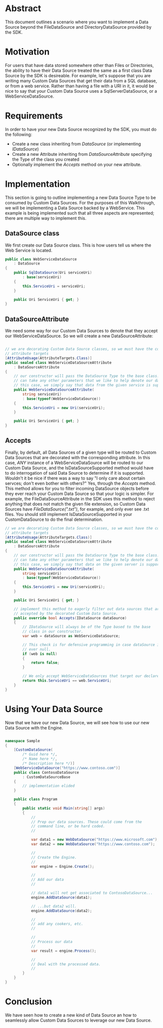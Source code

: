 # Abstract

This document outlines a scenario where you want to implement a Data Source
beyond the FileDataSource and DirectoryDataSource provided by the SDK.

# Motivation

For users that have data stored somewhere other than Files or Directories, the
ability to have their Data Source treated the same as a first class Data Source
by the SDK is desireable. For example, let's suppose that you are writing many
Custom Data Sources that get their data from a SQL database, or from a web
service. Rather than having a file with a URI in it, it would be nice to say
that your Custom Data Source uses a SqlServerDataSource, or a 
WebServiceDataSource.

# Requirements

In order to have your new Data Source recognized by the SDK, you must do the
following:

- Create a new class inheriting from  _DataSource_ (or implementing _IDataSource_)
- Create a new Attribute inheriting from _DataSourceAttribute_ specifying the
  Type of the class you created
- Optionally implement the _Accepts_ method on your new attribute.

# Implementation

This section is going to outline implementing a new Data Source Type to be
consumed by Custom Data Sources. For the purposes of this Walkthrough, we will
be implementing a Data Source backed by a WebService. This example is being
implemented such that all three aspects are represented; there are multiple way
to implement this.

## DataSource class

We first create our Data Source class. This is how users tell us where the
Web Service is located.

````cs
public class WebServiceDataSource
    : DataSource
{
    public SqlDataSource(Uri serviceUri)
        : base(serviceUri)
    {
        this.ServiceUri = serviceUri;
    }

    public Uri ServiceUri { get; }
}
````

## DataSourceAttribute

We need some way for our Custom Data Sources to denote that they accept our
WebServiceDataSource. So we will create a new DataSourceAttribute:

````cs

// we are decorating Custom Data Source classes, so we must have the correct
// attribute targets
[AttributeUsage(AttributeTargets.Class)]
public sealed class WebServiceDataSourceAttribute
    : DataSourceAttribute
{
    // our constructor will pass the DataSource Type to the base class. We
    // can take any other parameters that we like to help denote our data. In
    // this case, we simply say that data from the given service is supported.
    public WebServiceDataSourceAttribute(
        string serviceUri)
        : base(typeof(WebServiceDataSource))
    {
        this.ServiceUri = new Uri(serviceUri);
    }

    public Uri ServiceUri { get; }
}
````

## Accepts

Finally, by default, all Data Sources of a given type will be routed to 
Custom Data Sources that are decorated with the corresponding attribute. In
this case, _ANY_ instance of a WebServiceDataSource will be routed to our Custom
Data Source, and the IsDataSourceSupported method would have to do interrogation
of said Data Source to determine if it is supported. Wouldn't it be nice if
there was a way to say "I only care about certain servces; don't even bother
with others?" Yes, through the _Accepts_ method. This method allows for you
to filter incoming DataSource objects before they ever reach your Custom Data
Source so that your logic is simpler. For example, the FileDataSourceAttribute
in the SDK uses this method to reject anything that does not match the given
file extension, so Custom Data Sources have _FileDataSource(".txt")_, for
example, and only ever see .txt files. You should still implement
IsDataSourceSupported in your CustomDataSource to do the final determination.

````cs
// we are decorating Custom Data Source classes, so we must have the correct
// attribute targets
[AttributeUsage(AttributeTargets.Class)]
public sealed class WebServiceDataSourceAttribute
    : DataSourceAttribute
{
    // our constructor will pass the DataSource Type to the base class. We
    // can take any other parameters that we like to help denote our data. In
    // this case, we simply say that data on the given server is supported.
    public WebServiceDataSourceAttribute(
        string serviceUri)
        : base(typeof(WebServiceDataSource))
    {
        this.ServiceUri = new Uri(serviceUri);
    }

    public Uri ServiceUri { get; }

    // implement this method to eagerly filter out data sources that are not
    // accepted by the decorated Custom Data Source.
    public override bool Accepts(IDataSource dataSource)
    {
        // IDataSource will always be of the Type based to the base
        // class in our constructor.
        var web = dataSource as WebServiceDataSource;

        // This check is for defensive programming in case dataSource is
        // ever null.
        if (web is null)
        {
            return false;
        }

        // We only accept WebServiceDataSources that target our declared service.
        return this.ServiceUri == web.ServiceUri;
    } 
}
````

# Using Your Data Source 

Now that we have our new Data Source, we will see how to use our new Data Source
with the Engine.

````cs

namespace Sample
{
    [CustomDataSource(
        /* Guid here */,
        /* Name here */,
        /* Description here */)]
    [WebServiceDataSource("https://www.contoso.com")]
    public class ContosoDataSource
        : CustomDataSourceBase
    {
        // implementation elided
    }

    public class Program
    {
        public static void Main(string[] args)
        {
            //
            // Prep our data sources. These could come from the
            // command line, or be hard coded.
            //

            var data1 = new WebDataSource("https://www.microsoft.com");
            var data2 = new WebDataSource("https://www.contoso.com");

            //
            // Create the Engine.
            //
            var engine = Engine.Create();

            //
            // Add our data
            //

            // data1 will not get associated to ContosoDataSource...
            engine.AddDataSource(data1);

            // ...but data2 will.
            engine.AddDataSource(data2);

            //
            // add any cookers, etc.
            //

            //
            // Process our data
            //
            var result = engine.Process();

            //
            // Deal with the processed data.
            //
        }
    }
}

````

# Conclusion

We have seen how to create a new kind of Data Source an how to seamlessly
allow Custom Data Sources to leverage our new Data Source.

